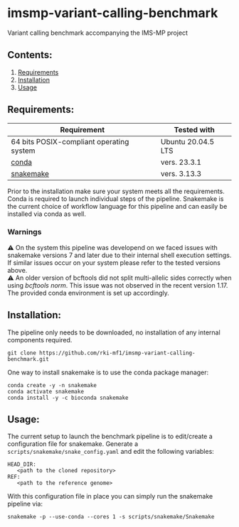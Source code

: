 # imsmp-variant-calling-benchmark
Variant calling benchmark accompanying the IMS-MP project

## Contents:
1. [Requirements](#requirements)
2. [Installation](#installation)
3. [Usage](#usage)


## Requirements:

| Requirement | Tested with |
| --- | --- |
| 64 bits POSIX-compliant operating system | Ubuntu 20.04.5 LTS |
| [conda](https://docs.conda.io/en/latest/) | vers. 23.3.1 |
| [snakemake](https://snakemake.readthedocs.io/en/stable/) | vers. 3.13.3 |

Prior to the installation make sure your system meets all the requirements. Conda is required to launch individual steps of the pipeline. Snakemake is the current choice of workflow language for this pipeline and can easily be installed via conda as well.

### Warnings

⚠️ On the system this pipeline was developend on we faced issues with snakemake versions 7 and later due to their internal shell execution settings. If similar issues occur on your system please refer to the tested versions above. <br>
⚠️ An older version of bcftools did not split multi-allelic sides correctly when using _bcftools norm_. This issue was not observed in the recent version 1.17. The provided conda environment is set up accordingly.

## Installation:

The pipeline only needs to be downloaded, no installation of any internal components required.
```
git clone https://github.com/rki-mf1/imsmp-variant-calling-benchmark.git
```

One way to install snakemake is to use the conda package manager:
```
conda create -y -n snakemake
conda activate snakemake
conda install -y -c bioconda snakemake
```

## Usage:

The current setup to launch the benchmark pipeline is to edit/create a configuration file for snakemake. Generate a `scripts/snakemake/snake_config.yaml` and edit the following variables:
```
HEAD_DIR:
   <path to the cloned repository>
REF:
   <path to the reference genome>
```

With this configuration file in place you can simply run the snakemake pipeline via:
```
snakemake -p --use-conda --cores 1 -s scripts/snakemake/Snakemake
```
